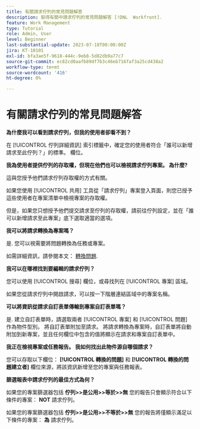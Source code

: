 ```yaml
---
title: 有關請求佇列的常見問題解答
description: 取得有關中請求佇列的常見問題解答 [!DNL  Workfront].
feature: Work Management
type: Tutorial
role: Admin, User
level: Beginner
last-substantial-update: 2023-07-18T00:00:00Z
jira: KT-10101
exl-id: bfa3ae5f-9618-444c-9eb8-5d82db9a77c7
source-git-commit: ec82cd0aafb89df7b3c46eb716faf3a25cd438a2
workflow-type: tm+mt
source-wordcount: '416'
ht-degree: 0%

---
```


# 有關請求佇列的常見問題解答

**為什麼我可以看到請求佇列，但我的使用者卻看不到？**

在 [!UICONTROL 佇列詳細資訊] 索引標籤中，確定您的使用者符合「誰可以新增請求至此佇列？」的標準。 欄位。

**我為使用者提供佇列的存取權，但現在他們也可以檢視請求佇列專案。 為什麼?**

這與您授予他們請求佇列存取權的方式有關。

如果您使用 [!UICONTROL 共用] 工具從「請求佇列」專案登入頁面，則您已授予這些使用者在專案清單中檢視專案的存取權。

但是，如果您只想授予他們提交請求至佇列的存取權，請前往佇列設定，並在「誰可以新增請求至此專案」底下選取適當的選項。

**我可以將請求轉換為專案嗎？**

是. 您可以視需要將問題轉換為任務或專案。

如需詳細資訊，請參閱本文： [轉換問題](https://experienceleague.adobe.com/docs/workfront/using/manage-work/issues/convert-issues/convert-issues-overview.html?lang=en).

**我可以在哪裡找到要編輯的請求佇列？**

您可以使用 [!UICONTROL 搜尋] 欄位，或尋找列在 [!UICONTROL 專案] 區域。

如果您從請求佇列中開啟請求，可以按一下階層連結區域中的專案名稱。

**可以將資訊從請求自訂表單傳輸到專案自訂表單嗎？**

是. 建立自訂表單時，請選取兩者 [!UICONTROL 專案] 和 [!UICONTROL 問題] 作為物件型別。 將自訂表單附加至請求。 將請求轉換為專案時，自訂表單將自動附加到新專案，並且任何欄位中包含的值將顯示在請求和專案自訂表單中。

**我正在檢視專案或任務報告。 我如何找出此物件源自哪個請求？**

您可以存取以下欄位： **[!UICONTROL 轉換的問題]** 和 **[!UICONTROL 轉換的問題建立者]** 欄位來源，將該資訊新增至您的專案與任務報表。

**篩選報表中請求佇列的最佳方式為何？**

如果您的專案篩選器包括 **佇列>>是公用>>等於>>無** 您的報告只會顯示符合以下條件的專案： **NOT** 請求佇列。

如果您的專案篩選器包括 **佇列>>是公用>>不等於>>無** 您的報告將僅顯示滿足以下條件的專案： **為** 請求佇列。
